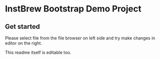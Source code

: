 InstBrew Bootstrap Demo Project
===============================


## Get started

Please select file from the file browser on left side and try make changes in editor on the right.

This readme itself is editable too.

